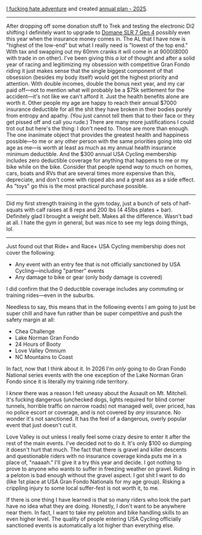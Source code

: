 [I fucking hate adventure](../Cycling/I%20fucking%20hate%20adventure.md) and created [annual plan - 2025](../Cycling/Annual%20plan%20-%202025.md).

----

After dropping off some donation stuff to Trek and testing the electronic Di2 shifting I definitely want to upgrade to [Domane SLR 7 Gen 4](../Cycling/Domane%20SLR%207%20Gen%204.md) possibly even this year when the insurance money comes in. The AL that I have now is "highest of the low-end" but what I really need is "lowest of the top end." With tax and swapping out my 60mm cranks it will come in at $9000 ($8000 with trade in on other). I've been giving this *a lot* of thought and after a solid year of racing and legitimizing my obsession with competitive Gran Fondo riding it just makes sense that the single biggest component of that obsession (besides my body itself) would get the highest priority and attention. With double incomes, double the bonus next year, and my car paid off—not to mention what will probably be a $75k settlement for the accident—it's not like we can't afford it. Just the health benefits alone are worth it. Other people my age are happy to reach their annual $7000 insurance deductible for all the shit they have broken in their bodies purely from entropy and apathy. (You just cannot tell them that to their face or they get pissed off and call you rude.) There are many more justifications I could trot out but here's the thing: I don't need to. Those are more than enough. The one inanimate object that provides the greatest health and happiness possible—to me or any other person with the same priorities going into old age as me—is worth at least as much as my annual health insurance minimum deductible. And the $300 annual USA Cycling membership includes zero deductible coverage for anything that happens to me or my bike while on the bike. Consider that people spend *way* to much on homes, cars, boats and RVs that are several times more expensive than this, depreciate, and don't come with ripped abs and a great ass as a side effect. As "toys" go this is the most practical purchase possible.

----

Did my first strength training in the gym today, just a bunch of sets of half-squats with calf raises at 8 reps and 200 lbs (4 45lbs plates + bar). Definitely glad I brought a weight belt. Makes all the difference. Wasn't bad at all. I hate the gym in general, but was nice to see my legs doing things, lol.

---

Just found out that Ride+ and Race+ USA Cycling membership does not cover the following:

- Any event with an entry fee that is not officially sanctioned by USA Cycling—including "partner" events
- Any damage to bike or gear (only body damage is covered)

I did confirm that the 0 deductible coverage includes any commuting or training rides—even in the suburbs.

Needless to say, this means that in the following events I am going to just be super chill and have fun rather than be super competitive and push the safety margin at all:

- Chea Challenge
- Lake Norman Gran Fondo
- 24 Hours of Booty
- Love Valley Omnium
- NC Mountains to Coast

In fact, now that I think about it. In 2026 I'm *only* going to do Gran Fondo National series events with the one exception of the Lake Norman Gran Fondo since it is literally my training ride territory.

I *knew* there was a reason I felt uneasy about the Assault on Mt. Mitchell. It's fucking dangerous (unchecked dogs, lights required for blind corner tunnels, horrible traffic on narrow roads) not managed well, over priced, has no police escort or coverage, and is not covered by *any* insurance. No wonder it's not sanctioned. It has the feel of a dangerous, overly popular event that just doesn't cut it.

Love Valley is out unless I really feel some crazy desire to enter it after the rest of the main events. I've decided not to do it. It's only $100 so dumping it doesn't hurt that much. The fact that there is gravel and killer descents and questionable riders with no insurance coverage kinda puts me in a place of, "naaaah." I'll give it a try this year and decide. I got nothing to prove to anyone who wants to suffer in freezing weather on gravel. Riding in a peloton is bad enough without the gravel aspect. I got shit I want to do (like 1st place at USA Gran Fondo Nationals for my age group). Risking a crippling injury to some local suffer-fest is not worth it, to me.

If there is one thing I have learned is that so many riders who look the part have no idea what they are doing. Honestly, I don't want to be anywhere near them. In fact, I want to take my peloton and bike handling skills to an even higher level. The quality of people entering USA Cycling officially sanctioned events is automatically a lot higher than everything else.


